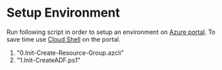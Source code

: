 # Setup Environment

Run following script in order to setup an environment on [Azure portal](https://portal.azure.com).
To save time use [Cloud Shell](https://azure.microsoft.com/en-us/features/cloud-shell/) on the portal.

1. "0.Init-Create-Resource-Group.azcli"
1. "1.Init-CreateADF.ps1"